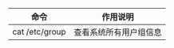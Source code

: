 | 命令             | 作用说明             |
|------------------|----------------------|
| cat /etc/group   | 查看系统所有用户组信息 |